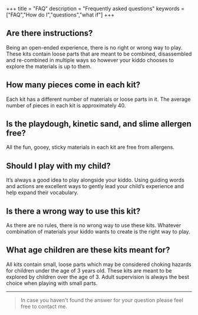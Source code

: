 +++
title = "FAQ"
description = "Frequently asked questions"
keywords = ["FAQ","How do I","questions","what if"]
+++

## Are there instructions?

Being an open-ended experience, there is no right or wrong way to play. These kits
contain loose parts that are meant to be combined, disassembled and re-combined
in multiple ways so however your kiddo chooses to explore the materials is up to
them.

## How many pieces come in each kit?

Each kit has a different number of materials or loose parts in it. The average
number of pieces in each kit is approximately 40.

## Is the playdough, kinetic sand, and slime allergen free?

All the fun, gooey, sticky materials in each kit are free from allergens.

## Should I play with my child?

It’s always a good idea to play alongside your kiddo. Using guiding words and actions
are excellent ways to gently lead your child’s experience and help expand their
vocabulary.

## Is there a wrong way to use this kit?  

As there are no rules, there is no wrong way to use these kits. Whatever
combination of materials your kiddo wants to create is the right way to play.

## What age children are these kits meant for?

All kits contain small, loose parts which may be considered choking hazards for
children under the age of 3 years old. These kits are meant to be explored by
children over the age of 3. Adult supervision is always the best choice when playing
with small parts.

---

> In case you haven't found the answer for your question please feel free to contact me.